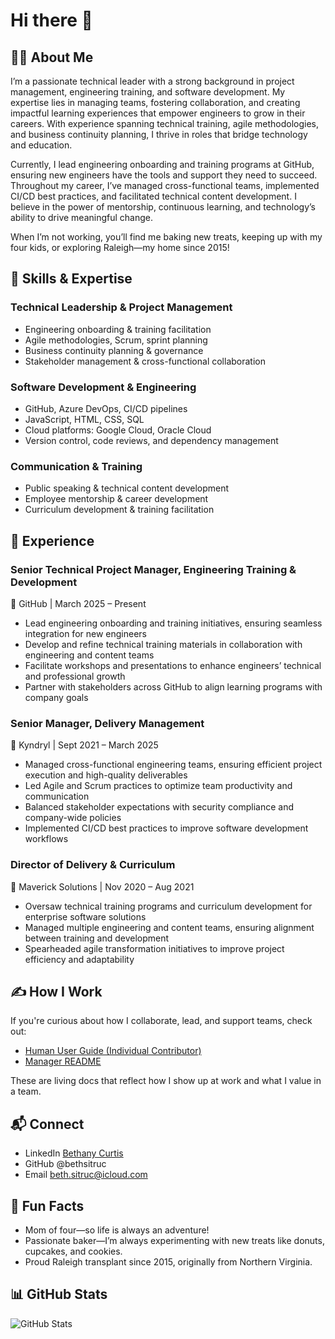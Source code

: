 # Hi there 👋
## 👩‍🦰 About Me

I’m a passionate technical leader with a strong background in project management, engineering training, and software development. My expertise lies in managing teams, fostering collaboration, and creating impactful learning experiences that empower engineers to grow in their careers. With experience spanning technical training, agile methodologies, and business continuity planning, I thrive in roles that bridge technology and education.

Currently, I lead engineering onboarding and training programs at GitHub, ensuring new engineers have the tools and support they need to succeed. Throughout my career, I’ve managed cross-functional teams, implemented CI/CD best practices, and facilitated technical content development. I believe in the power of mentorship, continuous learning, and technology’s ability to drive meaningful change.

When I’m not working, you’ll find me baking new treats, keeping up with my four kids, or exploring Raleigh—my home since 2015!

## 🚀 Skills & Expertise
### Technical Leadership & Project Management
- Engineering onboarding & training facilitation
- Agile methodologies, Scrum, sprint planning
- Business continuity planning & governance
- Stakeholder management & cross-functional collaboration
### Software Development & Engineering
- GitHub, Azure DevOps, CI/CD pipelines
- JavaScript, HTML, CSS, SQL
- Cloud platforms: Google Cloud, Oracle Cloud
- Version control, code reviews, and dependency management
### Communication & Training
- Public speaking & technical content development
- Employee mentorship & career development
- Curriculum development & training facilitation

## 💼 Experience
### Senior Technical Project Manager, Engineering Training & Development
📍 GitHub | March 2025 – Present
- Lead engineering onboarding and training initiatives, ensuring seamless integration for new engineers
- Develop and refine technical training materials in collaboration with engineering and content teams
- Facilitate workshops and presentations to enhance engineers’ technical and professional growth
- Partner with stakeholders across GitHub to align learning programs with company goals

### Senior Manager, Delivery Management
📍 Kyndryl | Sept 2021 – March 2025
- Managed cross-functional engineering teams, ensuring efficient project execution and high-quality deliverables
- Led Agile and Scrum practices to optimize team productivity and communication
- Balanced stakeholder expectations with security compliance and company-wide policies
- Implemented CI/CD best practices to improve software development workflows

### Director of Delivery & Curriculum
📍 Maverick Solutions | Nov 2020 – Aug 2021
- Oversaw technical training programs and curriculum development for enterprise software solutions
- Managed multiple engineering and content teams, ensuring alignment between training and development
- Spearheaded agile transformation initiatives to improve project efficiency and adaptability

## ✍️ How I Work  
If you're curious about how I collaborate, lead, and support teams, check out:  
- [Human User Guide (Individual Contributor)](https://github.com/bethsitruc/bethsitruc/blob/main/human-user-guide.md)  
- [Manager README](https://github.com/bethsitruc/bethsitruc/blob/main/manager-readme.md)

These are living docs that reflect how I show up at work and what I value in a team.

## 📬 Connect
- LinkedIn [Bethany Curtis](https://www.linkedin.com/in/bethany-curtis-2988895a/)
- GitHub @bethsitruc
- Email beth.sitruc@icloud.com

## 🎉 Fun Facts
- Mom of four—so life is always an adventure!
- Passionate baker—I’m always experimenting with new treats like donuts, cupcakes, and cookies.
- Proud Raleigh transplant since 2015, originally from Northern Virginia.

## 📊 GitHub Stats
![GitHub Stats](https://github-readme-stats-bethany-curtis-projects.vercel.app/api?username=bethsitruc&show_icons=true&theme=catppuccin_latte)
